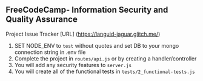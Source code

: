 **FreeCodeCamp**- Information Security and Quality Assurance
------

Project Issue Tracker [URL] (https://languid-jaguar.glitch.me/)

1) SET NODE_ENV to `test` without quotes and set DB to your mongo connection string in .env file
2) Complete the project in `routes/api.js` or by creating a handler/controller
3) You will add any security features to `server.js`
4) You will create all of the functional tests in `tests/2_functional-tests.js`
